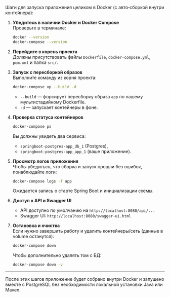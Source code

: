 Шаги для запуска приложения целиком в Docker (с авто‑сборкой внутри контейнера):

1. **Убедитесь в наличии Docker и Docker Compose**  
   Проверьте в терминале:
   ```bash
   docker --version
   docker-compose --version
   ```

2. **Перейдите в корень проекта**  
   Должны присутствовать файлы `Dockerfile`, `docker-compose.yml`, `pom.xml` и папка `src/`.

3. **Запуск с пересборкой образов**  
   Выполните команду из корня проекта:
   ```bash
   docker-compose up --build -d
   ```  
    - `--build` — форсирует пересборку образа `app` по нашему мультистадийному Dockerfile.
    - `-d` — запускает контейнеры в фоне.

4. **Проверка статусa контейнеров**
   ```bash
   docker-compose ps
   ```  
   Вы должны увидеть два сервиса:
    - `springboot-postgres-app_db_1` (Postgres),
    - `springboot-postgres-app_app_1` (ваше приложение).

5. **Просмотр логов приложения**  
   Чтобы убедиться, что сборка и запуск прошли без ошибок, понаблюдайте логи:
   ```bash
   docker-compose logs -f app
   ```  
   Ожидается запись о старте Spring Boot и инициализации схемы.

6. **Доступ к API и Swagger UI**
    - API доступно по умолчанию на `http://localhost:8080/api/...`
    - Swagger UI: `http://localhost:8080/swagger-ui.html`

7. **Остановка и очистка**  
   Если нужно завершить работу и удалить контейнеры/сеть (данные в volume останутся):
   ```bash
   docker-compose down
   ```  
   Чтобы дополнительно удалять том с БД:
   ```bash
   docker-compose down -v
   ```  

---

После этих шагов приложение будет собрано внутри Docker и запущено вместе с PostgreSQL без необходимости локальной
установки Java или Maven.
